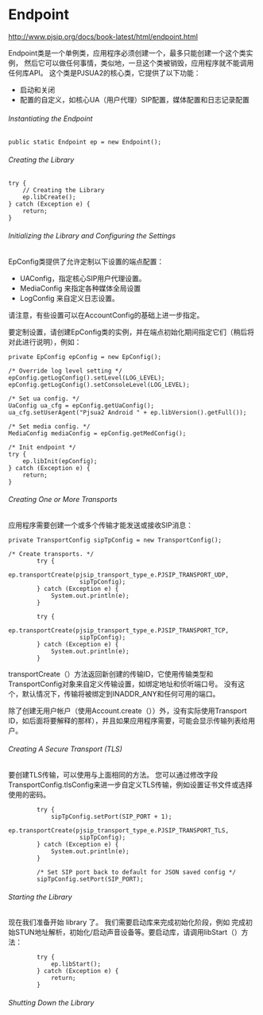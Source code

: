 # Endpoint
http://www.pjsip.org/docs/book-latest/html/endpoint.html

  Endpoint类是一个单例类，应用程序必须创建一个，最多只能创建一个这个类实例，
  然后它可以做任何事情，类似地，一旦这个类被销毁，应用程序就不能调用任何库API。
  这个类是PJSUA2的核心类，它提供了以下功能：
  * 启动和关闭
  * 配置的自定义，如核心UA（用户代理）SIP配置，媒体配置和日志记录配置
###### Instantiating the Endpoint
  ```
  public static Endpoint ep = new Endpoint();
  ```
###### Creating the Library
  ```
  try {
      // Creating the Library
      ep.libCreate();
  } catch (Exception e) {
      return;
  }
  ```
###### Initializing the Library and Configuring the Settings
EpConfig类提供了允许定制以下设置的端点配置：
* UAConfig，指定核心SIP用户代理设置。
* MediaConfig 来指定各种媒体全局设置
* LogConfig 来自定义日志设置。

请注意，有些设置可以在AccountConfig的基础上进一步指定。

要定制设置，请创建EpConfig类的实例，并在端点初始化期间指定它们（稍后将对此进行说明），例如：
```
private EpConfig epConfig = new EpConfig();

/* Override log level setting */
epConfig.getLogConfig().setLevel(LOG_LEVEL);
epConfig.getLogConfig().setConsoleLevel(LOG_LEVEL);

/* Set ua config. */
UaConfig ua_cfg = epConfig.getUaConfig();
ua_cfg.setUserAgent("Pjsua2 Android " + ep.libVersion().getFull());

/* Set media config. */
MediaConfig mediaConfig = epConfig.getMedConfig();

/* Init endpoint */
try {
    ep.libInit(epConfig);
} catch (Exception e) {
    return;
}

```

###### Creating One or More Transports
应用程序需要创建一个或多个传输才能发送或接收SIP消息：

```
private TransportConfig sipTpConfig = new TransportConfig();

/* Create transports. */
        try {
            ep.transportCreate(pjsip_transport_type_e.PJSIP_TRANSPORT_UDP,
                    sipTpConfig);
        } catch (Exception e) {
            System.out.println(e);
        }

        try {
            ep.transportCreate(pjsip_transport_type_e.PJSIP_TRANSPORT_TCP,
                    sipTpConfig);
        } catch (Exception e) {
            System.out.println(e);
        }
```
transportCreate（）方法返回新创建的传输ID，它使用传输类型和TransportConfig对象来自定义传输设置，如绑定地址和侦听端口号。 没有这个，默认情况下，传输将被绑定到INADDR_ANY和任何可用的端口。

除了创建无用户帐户（使用Account.create（））外，没有实际使用Transport ID，如后面将要解释的那样），并且如果应用程序需要，可能会显示传输列表给用户。

###### Creating A Secure Transport (TLS)
要创建TLS传输，可以使用与上面相同的方法。 您可以通过修改字段TransportConfig.tlsConfig来进一步自定义TLS传输，例如设置证书文件或选择使用的密码。
```
        try {
            sipTpConfig.setPort(SIP_PORT + 1);
            ep.transportCreate(pjsip_transport_type_e.PJSIP_TRANSPORT_TLS,
                    sipTpConfig);
        } catch (Exception e) {
            System.out.println(e);
        }

        /* Set SIP port back to default for JSON saved config */
        sipTpConfig.setPort(SIP_PORT);

```

###### Starting the Library
现在我们准备开始 library 了。 我们需要启动库来完成初始化阶段，例如 完成初始STUN地址解析，初始化/启动声音设备等。要启动库，请调用libStart（）方法：

```
        try {
            ep.libStart();
        } catch (Exception e) {
            return;
        }
```

###### Shutting Down the Library


